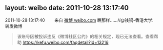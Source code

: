 layout: weibo
date: 2011-10-28 13:17:40
---
<meta name="referrer" content="no-referrer" />

2011-10-28 13:17:40  &nbsp;&nbsp;&nbsp;&nbsp;&nbsp;&nbsp; 来自 <a href="http://weibo.com/" rel="nofollow">微博 weibo.com</a>
瞧那样……//@钱钢-香港大学: 转发微博
>  该账号因被投诉违反《微博社区公约》的相关规定，现已无法查看。查看帮助 https://kefu.weibo.com/faqdetail?id=13216
